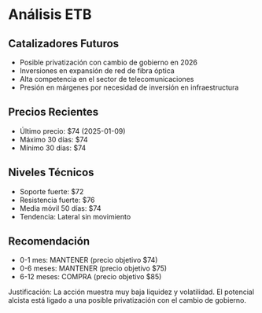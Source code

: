 # Análisis ETB

## Catalizadores Futuros
- Posible privatización con cambio de gobierno en 2026
- Inversiones en expansión de red de fibra óptica
- Alta competencia en el sector de telecomunicaciones
- Presión en márgenes por necesidad de inversión en infraestructura

## Precios Recientes
- Último precio: $74 (2025-01-09)
- Máximo 30 días: $74
- Mínimo 30 días: $74

## Niveles Técnicos
- Soporte fuerte: $72
- Resistencia fuerte: $76
- Media móvil 50 días: $74
- Tendencia: Lateral sin movimiento

## Recomendación
- 0-1 mes: MANTENER (precio objetivo $74)
- 0-6 meses: MANTENER (precio objetivo $75)
- 6-12 meses: COMPRA (precio objetivo $85)

Justificación: La acción muestra muy baja liquidez y volatilidad. El potencial alcista está ligado a una posible privatización con el cambio de gobierno.
